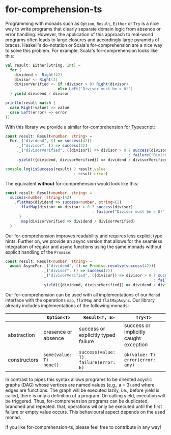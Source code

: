 # for-comprehension-ts

Programming with monads such as `Option`, `Result`, `Either` or `Try` is a nice way to write programs that clearly separate domain 
logic from absence or error handling. However, the application of this approach to real-world programs often leads to large closures and accordingly large 
pyramids of braces. Haskell's do-notation or Scala's for-comprehension are a nice way to solve this problem. For example, Scala's for-comprehension looks like this:
```scala
val result: Either[String, Int] =
  for {
    dividend <- Right(42)
    divisor <- Right(2)
    divisorVerified <- if (divisor > 0) Right(divisor)
                       else Left("Divisor must be > 0!")
  } yield dividend / divisor

println(result match {
  case Right(value) => value
  case Left(error) => error
})
```

With this library we provide a similar for-comprehension for Typescript:

```typescript
const result: Result<number, string> =
  For._("dividend", () => success(42))
     ._("divisor", () => success(2))
     ._("divisorVerified", ({divisor}) => divisor > 0 ? success(divisor)
                                                      : failure("Divisor must be > 0!"))
     .yield(({dividend, divisorVerified}) => dividend / divisorVerified)

console.log(isSuccess(result) ? result.value 
                              : result.error)
```

The equivalent **without** for-comprehension would look like this:

```typescript
const result: Result<number, string> =
  success<number, string>(42)
    .flatMap(dividend => success<number, string>(2)
      .flatMap(divisor => divisor > 0 ? success(divisor)
                                      : failure("Divisor must be > 0!")
      )
      .map(divisorVerified => dividend / divisorVerified)
  )
```

Our for-comprehension improves readability and requires less explicit type hints. Further on, we provide an async 
version that allows for the seamless integration of regular and async functions using the same monads without explicit 
handling of the `Promise`:

```typescript
const result: Result<number, string> =
  await AsyncFor._("dividend", () => Promise.resolve(success(42)))
                ._("divisor", () => success(2))
                ._("divisorVerified", ({divisor}) => divisor > 0 ? success(divisor)
                                                                 : failure("Divisor must be > 0!"))
                .yield(({dividend, divisorVerified}) => dividend / divisorVerified)
```

Our for-comprehension can be used with all implementations of our `Monad`
interface with the operations `map`, `flatMap` and `flatMapAsync`. Our library already includes implementations of the following monads:


| | `Option<T>` | `Result<T, E>` | `Try<T>` |
|----|----------|----------|-------|
|abstraction| presence or<br /> absence | success or <br />explicitly typed failure | success or <br />implicitly caught exception
|constructors|`some(value: T)` <br /> `none()`|`success(value: T)` <br /> `failure(error: E)`|`ok(value: T)` <br /> `error(error: any)`


In contrast to pipes this syntax allows programs to be directed acyclic graphs (DAG) whose vertices are named values (e.g., a = 3) and where edges are functions. The graph will be executed lazily, i.e., before yield is called, there is only a definition of a program. On calling yield, execution will be triggered. Thus, for-comprehension programs can be duplicated, branched and repeated.
that, operations wil only be executed until the first failure or empty value occurs. This behavioural aspect depends on
the used monad.

If you like for-comprehension-ts, please feel free to contribute in any way!